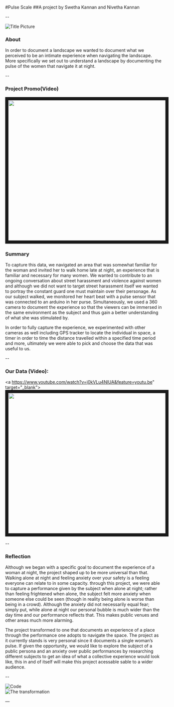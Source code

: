 #Pulse Scale
##A project by Swetha Kannan and Nivetha Kannan

--

![Title Picture](https://cloud.githubusercontent.com/assets/11639631/11227879/cc65a7c4-8d56-11e5-9e32-e71faafc8efd.png "Title Picture")<br /> 

### About
In order to document a landscape we wanted to document what we perceived to be an intimate experience when navigating the landscape. More specifically we set out to understand a landscape by documenting the pulse of the women that navigate it at night.

--

### Project Promo(Video)
<a href="https://vimeo.com/146080233" target="_blank"><img src="https://cloud.githubusercontent.com/assets/11213236/11247731/548cf49c-8deb-11e5-84b9-74c55d693136.png" width="720" height="450" border="10" /></a>


### Summary


To capture this data, we navigated an area that was somewhat familiar for the woman and invited her to walk home late at night, an experience that is familiar and necessary for many women. We wanted to contribute to an ongoing conversation about street harassment and violence against women and although we did not want to target street harassment itself we wanted to portray the constant guard one must maintain over their personage. As our subject walked, we monitored her heart beat with a pulse sensor that was connected to an arduino in her purse. Simultaneously, we used a 360 camera to document the experience so that the viewers can be immersed in the same environment as the subject and thus gain a better understanding of what she was stimulated by. 

In order to fully capture the experience, we experimented with other cameras as well including  GPS tracker to locate the individual in space, a timer in order to time the distance travelled within a specified time period and more, ultimately we were able to pick and choose the data that was useful to us.


--

### Our Data (Video):
<a https://www.youtube.com/watch?v=j0kVLu4NlUA&feature=youtu.be" target="_blank"><img src="https://cloud.githubusercontent.com/assets/11213236/11247812/b9da67da-8deb-11e5-8f77-acd5ebd17bcd.png" width="720" height="450" border="10" /></a>

--



### Reflection
Although we began with a specific goal to document the experience of a woman at night, the project shaped up to be more universal than that. Walking alone at night and feeling anxiety over your safety is a feeling everyone can relate to in some capacity. through this project, we were able to capture a performance given by the subject when alone at night; rather than feeling frightened when alone, the subject felt more anxiety when someone else could be seen (though in reality being alone is worse than being in a crowd). Although the anxiety did not necessarily equal fear; simply put, while alone at night our personal bubble is much wider than the day time and our performance reflects that. This makes public venues and other areas much more alarming.

The project transformed to one that documents an experience of a place through the performance one adopts to navigate the space. The project as it currently stands is very personal since it documents a single woman’s pulse. If given the opportunity, we would like to explore the subject of a public persona and an anxiety over public performances by researching different subjects to get an idea of what a collective experience would look like, this in and of itself will make this project acessable sable to a wider audience.


--

![Code](https://cloud.githubusercontent.com/assets/11639631/11231627/9b200b74-8d78-11e5-823a-405d8e503fb1.png "Image1" )<br/>
![The transformation](https://cloud.githubusercontent.com/assets/11639631/11226873/bdecbe54-8d50-11e5-888c-fa11b63e5932.png "Image2")<br/>

—
